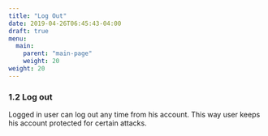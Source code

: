 ```yaml
---
title: "Log Out"
date: 2019-04-26T06:45:43-04:00
draft: true
menu:
  main:
    parent: "main-page"
    weight: 20
weight: 20
---
```


### 1.2 Log out

Logged in user can log out any time from his account. This way user keeps his account protected for certain attacks.
